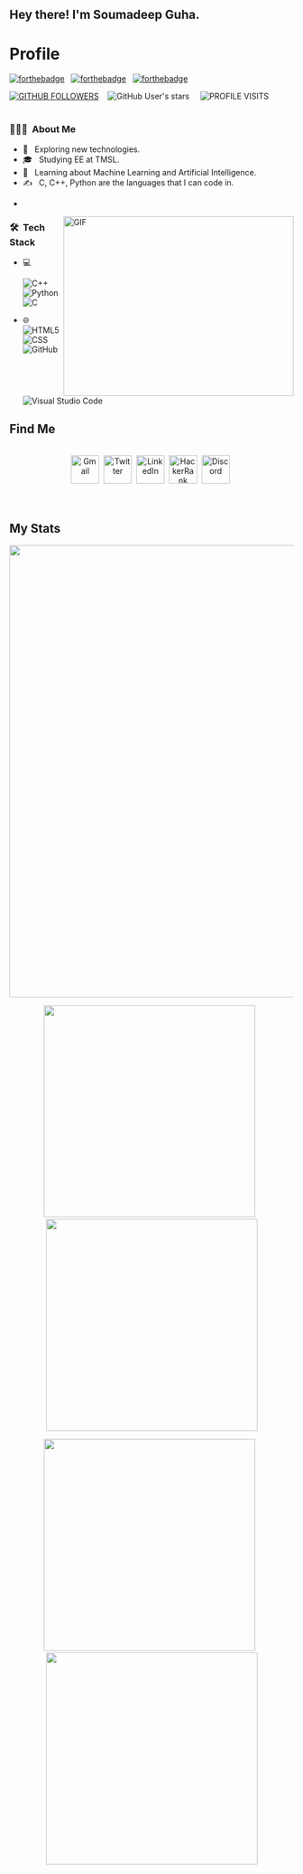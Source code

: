 <h2> Hey there! I'm Soumadeep Guha.</h2>

# Profile

<!--[![TWITTER](https://img.shields.io/badge/Twitter-1DA1F2?style=for-the-badge&logo=twitter&logoColor=white)](https://twitter.com/coin_sniper356)
[![LINKEDIN](https://img.shields.io/badge/LinkedIn-0077B5?style=for-the-badge&logo=linkedin&logoColor=white)](https://www.linkedin.com/in/ayan-maiti-5b4332233/)
[![GMAIL](https://img.shields.io/badge/Gmail-D14836?style=for-the-badge&logo=gmail&logoColor=white)](mailto:mightyayan369@gmail.com)
[![DISCORD](https://img.shields.io/badge/Discord-7289DA?style=for-the-badge&logo=discord&logoColor=white)](https://discord.com/users/Nemesis606#6770)-->
[![forthebadge](https://forthebadge.com/images/badges/made-with-markdown.svg)](https://forthebadge.com) &nbsp;
[![forthebadge](https://forthebadge.com/images/badges/powered-by-overtime.svg)](https://forthebadge.com) &nbsp;
[![forthebadge](https://forthebadge.com/images/badges/uses-brains.svg)](https://forthebadge.com)

[![GITHUB FOLLOWERS](https://img.shields.io/github/followers/Soumadeep10?style=social)](https://github.com/moonman369")&nbsp; &nbsp;
![GitHub User's stars](https://img.shields.io/github/stars/Soumadeep10?style=social) &nbsp; &nbsp;
![PROFILE VISITS](https://visitor-badge.glitch.me/badge?page_id=Soumadeep10.Soumadeep10)<br><br>

<h3> 👨🏻‍💻 &nbsp;About Me </h3>

- 🤔 &nbsp; Exploring new technologies.
- 🎓 &nbsp; Studying EE at TMSL.
- 🌱 &nbsp; Learning about Machine Learning and Artificial Intelligence.
- ✍️ &nbsp; C, C++, Python are the languages that I can code in.
- <p align="center">
<img align="right" alt="GIF" src="https://github.com/Gapur/Gapur/blob/master/coding.gif?raw=true" width="408" height="318" />
</p>

<h3> 🛠 &nbsp;Tech Stack</h3>

- 💻 &nbsp;
  
  ![C++](https://img.shields.io/badge/-C++-333333?style=flat&logo=C%2B%2B&logoColor=00599C)
  ![Python](https://img.shields.io/badge/-Python-333333?style=flat&logo=python)
  ![C](https://img.shields.io/badge/-C-333333?style=flat&logo=C%2B%2B&logoColor=00599C)
  
- 🌐 &nbsp;
  ![HTML5](https://img.shields.io/badge/-HTML5-333333?style=flat&logo=HTML5)
  ![CSS](https://img.shields.io/badge/-CSS-333333?style=flat&logo=CSS3&logoColor=1572B6)
  ![GitHub](https://img.shields.io/badge/-GitHub-333333?style=flat&logo=github)
  ![Visual Studio Code](https://img.shields.io/badge/-Visual%20Studio%20Code-333333?style=flat&logo=visual-studio-code&logoColor=007ACC)
  
## Find Me

<br/>
<div align="center">
<a href="mailto:15soumadeeep@gmail.com"> <img src="https://user-images.githubusercontent.com/100613640/167249537-2538da78-a5c8-41d0-b7b8-4cd7503f43e6.png" title="Gmail" width='50'></a>&nbsp;
<a href="https://twitter.com/SOUMADEEPGUHA10"> <img src="https://user-images.githubusercontent.com/100613640/167250432-26046656-736f-4f5d-83a7-7df1d5859a17.png" title="Twitter" width='50'></a>&nbsp;
<a href="https://www.linkedin.com/in/soumadeep-guha-a9141b210/"> <img src="https://user-images.githubusercontent.com/100613640/167250457-c7030156-9316-4903-8215-477f2c31990f.png" title="LinkedIn" width='50'></a>&nbsp;
<a href="https://www.hackerrank.com/15soumadeep"> <img src="https://user-images.githubusercontent.com/100613640/167250493-d24e9dba-837b-47f5-837b-016a7e83d3a3.png" title="HackerRank" width='50'></a>&nbsp;
<a href="https://discordapp.com/users/soumadeep#5908"> <img src="https://user-images.githubusercontent.com/100613640/167250511-33460d5c-cd81-4aa8-b484-78ec949e6a24.png" title="Discord" width='50'></a>&nbsp;

</div><br/><br/>

## My Stats

<div align="center">
          
<img src="http://github-profile-summary-cards.vercel.app/api/cards/profile-details?username=Soumadeep10&theme=monokai" width="800"><br>

<img src="http://github-profile-summary-cards.vercel.app/api/cards/repos-per-language?username=Soumadeep10&theme=monokai" width="375">&nbsp;&nbsp;<img src="http://github-profile-summary-cards.vercel.app/api/cards/most-commit-language?username=Soumadeep10&theme=monokai" width="375"><br>

<img src="http://github-profile-summary-cards.vercel.app/api/cards/stats?username=Soumadeep10&theme=monokai" width="375">&nbsp;&nbsp;<img src="http://github-profile-summary-cards.vercel.app/api/cards/productive-time?username=Soumadeep10&theme=monokai" width="375">
</div>
